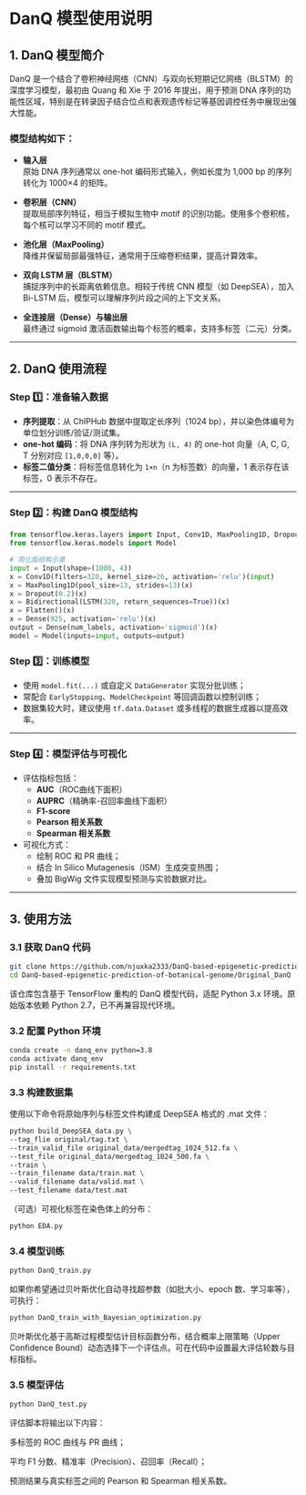 # DanQ 模型使用说明

## 1. DanQ 模型简介

DanQ 是一个结合了卷积神经网络（CNN）与双向长短期记忆网络（BLSTM）的深度学习模型，最初由 Quang 和 Xie 于 2016 年提出，用于预测 DNA 序列的功能性区域，特别是在转录因子结合位点和表观遗传标记等基因调控任务中展现出强大性能。

### 模型结构如下：

- **输入层**  
  原始 DNA 序列通常以 one-hot 编码形式输入，例如长度为 1,000 bp 的序列转化为 1000×4 的矩阵。

- **卷积层（CNN）**  
  提取局部序列特征，相当于模拟生物中 motif 的识别功能。使用多个卷积核，每个核可以学习不同的 motif 模式。

- **池化层（MaxPooling）**  
  降维并保留局部最强特征，通常用于压缩卷积结果，提高计算效率。

- **双向 LSTM 层（BLSTM）**  
  捕捉序列中的长距离依赖信息。相较于传统 CNN 模型（如 DeepSEA），加入 Bi-LSTM 后，模型可以理解序列片段之间的上下文关系。

- **全连接层（Dense）与输出层**  
  最终通过 sigmoid 激活函数输出每个标签的概率，支持多标签（二元）分类。

---

## 2. DanQ 使用流程

### Step 1️⃣：准备输入数据

- **序列提取**：从 ChIPHub 数据中提取定长序列（1024 bp），并以染色体编号为单位划分训练/验证/测试集。
- **one-hot 编码**：将 DNA 序列转为形状为 `(L, 4)` 的 one-hot 向量（A, C, G, T 分别对应 `[1,0,0,0]` 等）。
- **标签二值分类**：将标签信息转化为 `1×n`（n 为标签数）的向量，1 表示存在该标签，0 表示不存在。

---

### Step 2️⃣：构建 DanQ 模型结构

```python
from tensorflow.keras.layers import Input, Conv1D, MaxPooling1D, Dropout, Bidirectional, LSTM, Flatten, Dense
from tensorflow.keras.models import Model

# 简化版结构示意
input = Input(shape=(1000, 4))
x = Conv1D(filters=320, kernel_size=26, activation='relu')(input)
x = MaxPooling1D(pool_size=13, strides=13)(x)
x = Dropout(0.2)(x)
x = Bidirectional(LSTM(320, return_sequences=True))(x)
x = Flatten()(x)
x = Dense(925, activation='relu')(x)
output = Dense(num_labels, activation='sigmoid')(x)
model = Model(inputs=input, outputs=output)
```

### Step 3️⃣：训练模型

- 使用 `model.fit(...)` 或自定义 `DataGenerator` 实现分批训练；
- 常配合 `EarlyStopping`、`ModelCheckpoint` 等回调函数以控制训练；
- 数据集较大时，建议使用 `tf.data.Dataset` 或多线程的数据生成器以提高效率。

---

### Step 4️⃣：模型评估与可视化

- 评估指标包括：
  - **AUC**（ROC曲线下面积）
  - **AUPRC**（精确率-召回率曲线下面积）
  - **F1-score**
  - **Pearson 相关系数**
  - **Spearman 相关系数**
- 可视化方式：
  - 绘制 ROC 和 PR 曲线；
  - 结合 In Silico Mutagenesis（ISM）生成突变热图；
  - 叠加 BigWig 文件实现模型预测与实验数据对比。

---

## 3. 使用方法

### 3.1 获取 DanQ 代码

```bash
git clone https://github.com/njuxka2333/DanQ-based-epigenetic-prediction-of-botanical-genome.git
cd DanQ-based-epigenetic-prediction-of-botanical-genome/Original_DanQ
```
该仓库包含基于 TensorFlow 重构的 DanQ 模型代码，适配 Python 3.x 环境。原始版本依赖 Python 2.7，已不再兼容现代环境。

### 3.2 配置 Python 环境

```bash
conda create -n danq_env python=3.8
conda activate danq_env
pip install -r requirements.txt
```

### 3.3 构建数据集
使用以下命令将原始序列与标签文件构建成 DeepSEA 格式的 .mat 文件：

```bash
python build_DeepSEA_data.py \
--tag_flie original/tag.txt \
--train_valid_file original_data/mergedtag_1024_512.fa \
--test_file original_data/mergedtag_1024_500.fa \
--train \
--train_filename data/train.mat \
--valid_filename data/valid.mat \
--test_filename data/test.mat
```

（可选）可视化标签在染色体上的分布：

```bash
python EDA.py
```


### 3.4 模型训练

```bash
python DanQ_train.py
```

如果你希望通过贝叶斯优化自动寻找超参数（如批大小、epoch 数、学习率等），可执行：

```bash
python DanQ_train_with_Bayesian_optimization.py
```


贝叶斯优化基于高斯过程模型估计目标函数分布，结合概率上限策略（Upper Confidence Bound）动态选择下一个评估点。可在代码中设置最大评估轮数与目标指标。


### 3.5 模型评估

```bash
python DanQ_test.py
```


评估脚本将输出以下内容：

多标签的 ROC 曲线与 PR 曲线；

平均 F1 分数、精准率（Precision）、召回率（Recall）；

预测结果与真实标签之间的 Pearson 和 Spearman 相关系数。


